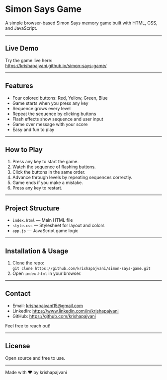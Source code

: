 # Simon Says Game

A simple browser-based Simon Says memory game built with HTML, CSS, and JavaScript.

---

## Live Demo

Try the game live here:  
https://krishapajvani.github.io/simon-says-game/  

---

## Features

- Four colored buttons: Red, Yellow, Green, Blue  
- Game starts when you press any key  
- Sequence grows every level  
- Repeat the sequence by clicking buttons  
- Flash effects show sequence and user input  
- Game over message with your score  
- Easy and fun to play  

---

## How to Play

1. Press any key to start the game.  
2. Watch the sequence of flashing buttons.  
3. Click the buttons in the same order.  
4. Advance through levels by repeating sequences correctly.  
5. Game ends if you make a mistake.  
6. Press any key to restart.  

---

## Project Structure

- `index.html` — Main HTML file  
- `style.css` — Stylesheet for layout and colors  
- `app.js` — JavaScript game logic  

---

## Installation & Usage

1. Clone the repo:  
   `git clone https://github.com/krishapajvani/simon-says-game.git`  
2. Open `index.html` in your browser.  

---

## Contact

- Email: krishapajvani15@gmail.com  
- LinkedIn: https://www.linkedin.com/in/krishapajvani  
- GitHub: https://github.com/krishapajvani  

Feel free to reach out!

---

## License

Open source and free to use.

---

Made with ❤️ by krishapajvani
